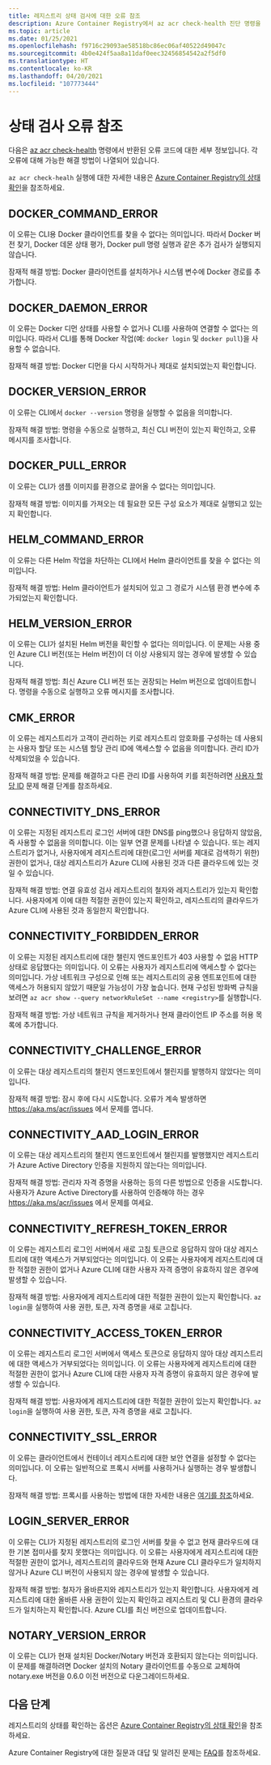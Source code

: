 ```yaml
---
title: 레지스트리 상태 검사에 대한 오류 참조
description: Azure Container Registry에서 az acr check-health 진단 명령을 실행하여 발견된 문제에 대한 오류 코드 및 가능한 해결 방법
ms.topic: article
ms.date: 01/25/2021
ms.openlocfilehash: f9716c29093ae58518bc86ec06af40522d49047c
ms.sourcegitcommit: 4b0e424f5aa8a11daf0eec32456854542a2f5df0
ms.translationtype: HT
ms.contentlocale: ko-KR
ms.lasthandoff: 04/20/2021
ms.locfileid: "107773444"
---
```

# <a name="health-check-error-reference"></a>상태 검사 오류 참조

다음은 [az acr check-health][az-acr-check-health] 명령에서 반환된 오류 코드에 대한 세부 정보입니다. 각 오류에 대해 가능한 해결 방법이 나열되어 있습니다.

`az acr check-healh` 실행에 대한 자세한 내용은 [Azure Container Registry의 상태 확인](container-registry-check-health.md)을 참조하세요.

## <a name="docker_command_error"></a>DOCKER_COMMAND_ERROR

이 오류는 CLI용 Docker 클라이언트를 찾을 수 없다는 의미입니다. 따라서 Docker 버전 찾기, Docker 데몬 상태 평가, Docker pull 명령 실행과 같은 추가 검사가 실행되지 않습니다.

잠재적 해결 방법: Docker 클라이언트를 설치하거나 시스템 변수에 Docker 경로를 추가합니다.

## <a name="docker_daemon_error"></a>DOCKER_DAEMON_ERROR

이 오류는 Docker 디먼 상태를 사용할 수 없거나 CLI를 사용하여 연결할 수 없다는 의미입니다. 따라서 CLI를 통해 Docker 작업(예: `docker login` 및 `docker pull`)을 사용할 수 없습니다.

잠재적 해결 방법: Docker 디먼을 다시 시작하거나 제대로 설치되었는지 확인합니다.

## <a name="docker_version_error"></a>DOCKER_VERSION_ERROR

이 오류는 CLI에서 `docker --version` 명령을 실행할 수 없음을 의미합니다.

잠재적 해결 방법: 명령을 수동으로 실행하고, 최신 CLI 버전이 있는지 확인하고, 오류 메시지를 조사합니다.

## <a name="docker_pull_error"></a>DOCKER_PULL_ERROR

이 오류는 CLI가 샘플 이미지를 환경으로 끌어올 수 없다는 의미입니다.

잠재적 해결 방법: 이미지를 가져오는 데 필요한 모든 구성 요소가 제대로 실행되고 있는지 확인합니다.

## <a name="helm_command_error"></a>HELM_COMMAND_ERROR

이 오류는 다른 Helm 작업을 차단하는 CLI에서 Helm 클라이언트를 찾을 수 없다는 의미입니다.

잠재적 해결 방법: Helm 클라이언트가 설치되어 있고 그 경로가 시스템 환경 변수에 추가되었는지 확인합니다.

## <a name="helm_version_error"></a>HELM_VERSION_ERROR

이 오류는 CLI가 설치된 Helm 버전을 확인할 수 없다는 의미입니다. 이 문제는 사용 중인 Azure CLI 버전(또는 Helm 버전)이 더 이상 사용되지 않는 경우에 발생할 수 있습니다.

잠재적 해결 방법: 최신 Azure CLI 버전 또는 권장되는 Helm 버전으로 업데이트합니다. 명령을 수동으로 실행하고 오류 메시지를 조사합니다.

## <a name="cmk_error"></a>CMK_ERROR

이 오류는 레지스트리가 고객이 관리하는 키로 레지스트리 암호화를 구성하는 데 사용되는 사용자 할당 또는 시스템 할당 관리 ID에 액세스할 수 없음을 의미합니다. 관리 ID가 삭제되었을 수 있습니다.  

잠재적 해결 방법: 문제를 해결하고 다른 관리 ID를 사용하여 키를 회전하려면 [사용자 할당 ID](container-registry-customer-managed-keys.md#troubleshoot) 문제 해결 단계를 참조하세요.

## <a name="connectivity_dns_error"></a>CONNECTIVITY_DNS_ERROR

이 오류는 지정된 레지스트리 로그인 서버에 대한 DNS를 ping했으나 응답하지 않았음, 즉 사용할 수 없음을 의미합니다. 이는 일부 연결 문제를 나타낼 수 있습니다. 또는 레지스트리가 없거나, 사용자에게 레지스트리에 대한(로그인 서버를 제대로 검색하기 위한) 권한이 없거나, 대상 레지스트리가 Azure CLI에 사용된 것과 다른 클라우드에 있는 것일 수 있습니다.

잠재적 해결 방법: 연결 유효성 검사 레지스트리의 철자와 레지스트리가 있는지 확인합니다. 사용자에게 이에 대한 적절한 권한이 있는지 확인하고, 레지스트리의 클라우드가 Azure CLI에 사용된 것과 동일한지 확인합니다.

## <a name="connectivity_forbidden_error"></a>CONNECTIVITY_FORBIDDEN_ERROR

이 오류는 지정된 레지스트리에 대한 챌린지 엔드포인트가 403 사용할 수 없음 HTTP 상태로 응답했다는 의미입니다. 이 오류는 사용자가 레지스트리에 액세스할 수 없다는 의미입니다. 가상 네트워크 구성으로 인해 또는 레지스트리의 공용 엔트포인트에 대한 액세스가 허용되지 않았기 때문일 가능성이 가장 높습니다. 현재 구성된 방화벽 규칙을 보려면 `az acr show --query networkRuleSet --name <registry>`를 실행합니다.

잠재적 해결 방법: 가상 네트워크 규칙을 제거하거나 현재 클라이언트 IP 주소를 허용 목록에 추가합니다.

## <a name="connectivity_challenge_error"></a>CONNECTIVITY_CHALLENGE_ERROR

이 오류는 대상 레지스트리의 챌린지 엔드포인트에서 챌린지를 발행하지 않았다는 의미입니다.

잠재적 해결 방법: 잠시 후에 다시 시도합니다. 오류가 계속 발생하면 https://aka.ms/acr/issues 에서 문제를 엽니다.

## <a name="connectivity_aad_login_error"></a>CONNECTIVITY_AAD_LOGIN_ERROR

이 오류는 대상 레지스트리의 챌린지 엔드포인트에서 챌린지를 발행했지만 레지스트리가 Azure Active Directory 인증을 지원하지 않는다는 의미입니다.

잠재적 해결 방법: 관리자 자격 증명을 사용하는 등의 다른 방법으로 인증을 시도합니다. 사용자가 Azure Active Directory를 사용하여 인증해야 하는 경우 https://aka.ms/acr/issues 에서 문제를 여세요.

## <a name="connectivity_refresh_token_error"></a>CONNECTIVITY_REFRESH_TOKEN_ERROR

이 오류는 레지스트리 로그인 서버에서 새로 고침 토큰으로 응답하지 않아 대상 레지스트리에 대한 액세스가 거부되었다는 의미입니다. 이 오류는 사용자에게 레지스트리에 대한 적절한 권한이 없거나 Azure CLI에 대한 사용자 자격 증명이 유효하지 않은 경우에 발생할 수 있습니다.

잠재적 해결 방법: 사용자에게 레지스트리에 대한 적절한 권한이 있는지 확인합니다. `az login`을 실행하여 사용 권한, 토큰, 자격 증명을 새로 고칩니다.

## <a name="connectivity_access_token_error"></a>CONNECTIVITY_ACCESS_TOKEN_ERROR

이 오류는 레지스트리 로그인 서버에서 액세스 토큰으로 응답하지 않아 대상 레지스트리에 대한 액세스가 거부되었다는 의미입니다. 이 오류는 사용자에게 레지스트리에 대한 적절한 권한이 없거나 Azure CLI에 대한 사용자 자격 증명이 유효하지 않은 경우에 발생할 수 있습니다.

잠재적 해결 방법: 사용자에게 레지스트리에 대한 적절한 권한이 있는지 확인합니다. `az login`을 실행하여 사용 권한, 토큰, 자격 증명을 새로 고칩니다.

## <a name="connectivity_ssl_error"></a>CONNECTIVITY_SSL_ERROR

이 오류는 클라이언트에서 컨테이너 레지스트리에 대한 보안 연결을 설정할 수 없다는 의미입니다. 이 오류는 일반적으로 프록시 서버를 사용하거나 실행하는 경우 발생합니다.

잠재적 해결 방법: 프록시를 사용하는 방법에 대한 자세한 내용은 [여기를 참조](/cli/azure/use-cli-effectively)하세요.

## <a name="login_server_error"></a>LOGIN_SERVER_ERROR

이 오류는 CLI가 지정된 레지스트리의 로그인 서버를 찾을 수 없고 현재 클라우드에 대한 기본 접미사를 찾지 못했다는 의미입니다. 이 오류는 사용자에게 레지스트리에 대한 적절한 권한이 없거나, 레지스트리의 클라우드와 현재 Azure CLI 클라우드가 일치하지 않거나 Azure CLI 버전이 사용되지 않는 경우에 발생할 수 있습니다.

잠재적 해결 방법: 철자가 올바른지와 레지스트리가 있는지 확인합니다. 사용자에게 레지스트리에 대한 올바른 사용 권한이 있는지 확인하고 레지스트리 및 CLI 환경의 클라우드가 일치하는지 확인합니다. Azure CLI를 최신 버전으로 업데이트합니다.

## <a name="notary_version_error"></a>NOTARY_VERSION_ERROR

이 오류는 CLI가 현재 설치된 Docker/Notary 버전과 호환되지 않는다는 의미입니다. 이 문제를 해결하려면 Docker 설치의 Notary 클라이언트를 수동으로 교체하여 notary.exe 버전을 0.6.0 이전 버전으로 다운그레이드하세요.

## <a name="next-steps"></a>다음 단계

레지스트리의 상태를 확인하는 옵션은 [Azure Container Registry의 상태 확인](container-registry-check-health.md)을 참조하세요.

Azure Container Registry에 대한 질문과 대답 및 알려진 문제는 [FAQ](container-registry-faq.md)를 참조하세요.





<!-- LINKS - internal -->
[az-acr-check-health]: /cli/azure/acr#az_acr_check_health
